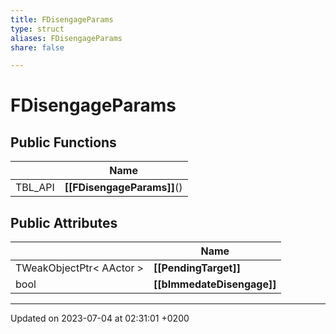 ```yaml
---
title: FDisengageParams
type: struct
aliases: FDisengageParams
share: false

---
```


# FDisengageParams





## Public Functions

|                | Name           |
| -------------- | -------------- |
| TBL_API | **[[FDisengageParams]]**() |

## Public Attributes

|                | Name           |
| -------------- | -------------- |
| TWeakObjectPtr< AActor > | **[[PendingTarget]]**  |
| bool | **[[bImmedateDisengage]]**  |

-------------------------------

Updated on 2023-07-04 at 02:31:01 +0200